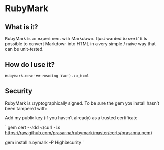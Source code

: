 # RubyMark

## What is it?

RubyMark is an experiment with Markdown. I just wanted to see if it is possible to convert Markdown into HTML in a very simple / naive way that can be unit-tested.

## How do I use it?

`RubyMark.new("## Heading Two").to_html`

## Security

RubyMark is cryptographically signed. To be sure the gem you install hasn’t been tampered with:

Add my public key (if you haven’t already) as a trusted certificate

`
gem cert --add <(curl -Ls https://raw.github.com/prasanna/rubymark/master/certs/prasanna.pem)

gem install rubymark -P HighSecurity
`